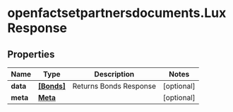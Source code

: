 # openfactsetpartnersdocuments.LuxResponse

## Properties

Name | Type | Description | Notes
------------ | ------------- | ------------- | -------------
**data** | [**[Bonds]**](Bonds.md) | Returns Bonds Response | [optional] 
**meta** | [**Meta**](Meta.md) |  | [optional] 


